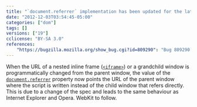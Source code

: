 ```yaml
---
title: "`document.referrer` implementation has been updated for the latest spec"
date: "2012-12-03T03:54:45-05:00"
categories: ["dom"]
tags: []
versions: ["19"]
cclicense: "BY-SA 3.0"
references:
    "https://bugzilla.mozilla.org/show_bug.cgi?id=809290": "Bug 809290 – document.referrer should be based on the script entry point"
---
```

When the URL of a nested inline frame ([`<iframe>`](https://developer.mozilla.org/en-US/docs/Web/HTML/Element/iframe)) or a grandchild window is programmatically changed from the parent window, the value of the [`document.referrer`](https://developer.mozilla.org/en-US/docs/Web/API/document.referrer) property now points the URL of the parent window where the script is written instead of the child window that refers directly. This is due to a change of the spec and leads to the same behaviour as Internet Explorer and Opera. WebKit to follow.
